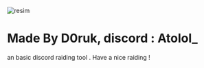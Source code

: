 ![resim](https://github.com/user-attachments/assets/5dff6c88-e987-4fff-97b8-356444ff8c55)

# Made By D0ruk, discord : Atolol_
an basic discord raiding tool . Have a nice raiding !

